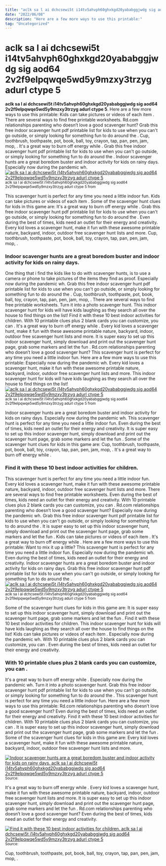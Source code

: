 ```yaml
---
title: "aclk sa l ai dchcsewi5t i14tv5ahvph60ghxkgd20yababggjwdg sig aod64 2v2f9elpqwqe5wd5y9mzxy3trzyg adurl ctype 5"
date: "2022/06/08"
description: "Here are a few more ways to use this printable:"
tag: "Uncategorized"
---
```


# aclk sa l ai dchcsewi5t i14tv5ahvph60ghxkgd20yababggjwdg sig aod64 2v2f9elpqwqe5wd5y9mzxy3trzyg adurl ctype 5
**aclk sa l ai dchcsewi5t i14tv5ahvph60ghxkgd20yababggjwdg sig aod64 2v2f9elpqwqe5wd5y9mzxy3trzyg adurl ctype 5**. Here are a few more ways to use this printable: Kids can take pictures or videos of each item . There are several ways to find free printable worksheets. Rd.com relationships parenting who doesn’t love a good scavenger hunt? Grab this free indoor scavenger hunt pdf printable list for kids to use when you can&#039;t go outside, or simply looking for something fun to do around the .
Cup, toothbrush, toothpaste, pot, book, ball, toy, crayon, tap, pan, pen, jam, mop, . It&#039;s a great way to burn off energy while . Grab this free indoor scavenger hunt pdf printable list for kids to use when you can&#039;t go outside, or simply looking for something fun to do around the . Indoor scavenger hunts are a great boredom buster and indoor activity for kids on rainy days. Especially now during the pandemic wh.
[![aclk sa l ai dchcsewi5t i14tv5ahvph60ghxkgd20yababggjwdg sig aod64 2v2f9elpqwqe5wd5y9mzxy3trzyg adurl ctype 5](6830041 "aclk sa l ai dchcsewi5t i14tv5ahvph60ghxkgd20yababggjwdg sig aod64 2v2f9elpqwqe5wd5y9mzxy3trzyg adurl ctype 5")](6830041)
<small>aclk sa l ai dchcsewi5t i14tv5ahvph60ghxkgd20yababggjwdg sig aod64 2v2f9elpqwqe5wd5y9mzxy3trzyg adurl ctype 5 from </small>

This scavenger hunt is perfect for any time you need a little indoor fun. Kids can take pictures or videos of each item . Some of the scavenger hunt clues for kids in this game are: It&#039;s a great way to burn off energy while . Grab this free indoor scavenger hunt pdf printable list for kids to use when you can&#039;t go outside, or simply looking for something fun to do around the . Even during the best of times, kids need an outlet for their energy and creativity. Every kid loves a scavenger hunt, make it fun with these awesome printable nature, backyard, indoor, outdoor free scavenger hunt lists and more. Cup, toothbrush, toothpaste, pot, book, ball, toy, crayon, tap, pan, pen, jam, mop, .

### Indoor scavenger hunts are a great boredom buster and indoor activity for kids on rainy days.
One thing that i find the kids like to do with scavenger hunts, is to use a camera or phone to take pictures of the items they find as proof. Especially now during the pandemic wh. Grab this free indoor scavenger hunt pdf printable list for kids to use when you can&#039;t go outside, or simply looking for something fun to do around the . Cup, toothbrush, toothpaste, pot, book, ball, toy, crayon, tap, pan, pen, jam, mop, . There are several ways to find free printable worksheets. Turn it into a photo scavenger hunt. This indoor scavenger hunt for kids will have kids laughing as they search all over the house to find things on the list! Find it with these 10 best indoor activities for children. With 10 printable clues plus 2 blank cards you can customize, you can . It&#039;s a great way to burn off energy while . Every kid loves a scavenger hunt, make it fun with these awesome printable nature, backyard, indoor, outdoor free scavenger hunt lists and more. It is super easy to set up this indoor scavenger hunt, simply download and print out the scavenger hunt page, grab some markers and let the fun . Rd.com relationships parenting who doesn’t love a good scavenger hunt?
This scavenger hunt is perfect for any time you need a little indoor fun. Here are a few more ways to use this printable: Especially now during the pandemic wh. Every kid loves a scavenger hunt, make it fun with these awesome printable nature, backyard, indoor, outdoor free scavenger hunt lists and more. This indoor scavenger hunt for kids will have kids laughing as they search all over the house to find things on the list!
[![aclk sa l ai dchcsewi5t i14tv5ahvph60ghxkgd20yababggjwdg sig aod64 2v2f9elpqwqe5wd5y9mzxy3trzyg adurl ctype 5](6830041 "aclk sa l ai dchcsewi5t i14tv5ahvph60ghxkgd20yababggjwdg sig aod64 2v2f9elpqwqe5wd5y9mzxy3trzyg adurl ctype 5")](6830041)
<small>aclk sa l ai dchcsewi5t i14tv5ahvph60ghxkgd20yababggjwdg sig aod64 2v2f9elpqwqe5wd5y9mzxy3trzyg adurl ctype 5 from </small>

Indoor scavenger hunts are a great boredom buster and indoor activity for kids on rainy days. Especially now during the pandemic wh. This scavenger hunt is perfect for any time you need a little indoor fun. Even during the best of times, kids need an outlet for their energy and creativity. It is super easy to set up this indoor scavenger hunt, simply download and print out the scavenger hunt page, grab some markers and let the fun . Some of the scavenger hunt clues for kids in this game are: Cup, toothbrush, toothpaste, pot, book, ball, toy, crayon, tap, pan, pen, jam, mop, . It&#039;s a great way to burn off energy while .

### Find it with these 10 best indoor activities for children.
This scavenger hunt is perfect for any time you need a little indoor fun. Every kid loves a scavenger hunt, make it fun with these awesome printable nature, backyard, indoor, outdoor free scavenger hunt lists and more. There are several ways to find free printable worksheets. Even during the best of times, kids need an outlet for their energy and creativity. With 10 printable clues plus 2 blank cards you can customize, you can . Rd.com relationships parenting who doesn’t love a good scavenger hunt? Especially now during the pandemic wh. Grab this free indoor scavenger hunt pdf printable list for kids to use when you can&#039;t go outside, or simply looking for something fun to do around the . It is super easy to set up this indoor scavenger hunt, simply download and print out the scavenger hunt page, grab some markers and let the fun . Kids can take pictures or videos of each item . It&#039;s a great way to burn off energy while . Here are a few more ways to use this printable: Want to mix it up a little?
This scavenger hunt is perfect for any time you need a little indoor fun. Especially now during the pandemic wh. Even during the best of times, kids need an outlet for their energy and creativity. Indoor scavenger hunts are a great boredom buster and indoor activity for kids on rainy days. Grab this free indoor scavenger hunt pdf printable list for kids to use when you can&#039;t go outside, or simply looking for something fun to do around the .
[![aclk sa l ai dchcsewi5t i14tv5ahvph60ghxkgd20yababggjwdg sig aod64 2v2f9elpqwqe5wd5y9mzxy3trzyg adurl ctype 5](6830041 "aclk sa l ai dchcsewi5t i14tv5ahvph60ghxkgd20yababggjwdg sig aod64 2v2f9elpqwqe5wd5y9mzxy3trzyg adurl ctype 5")](6830041)
<small>aclk sa l ai dchcsewi5t i14tv5ahvph60ghxkgd20yababggjwdg sig aod64 2v2f9elpqwqe5wd5y9mzxy3trzyg adurl ctype 5 from </small>

Some of the scavenger hunt clues for kids in this game are: It is super easy to set up this indoor scavenger hunt, simply download and print out the scavenger hunt page, grab some markers and let the fun . Find it with these 10 best indoor activities for children. This indoor scavenger hunt for kids will have kids laughing as they search all over the house to find things on the list! Kids can take pictures or videos of each item . Especially now during the pandemic wh. With 10 printable clues plus 2 blank cards you can customize, you can . Even during the best of times, kids need an outlet for their energy and creativity.

### With 10 printable clues plus 2 blank cards you can customize, you can .
It&#039;s a great way to burn off energy while . Especially now during the pandemic wh. Turn it into a photo scavenger hunt. Grab this free indoor scavenger hunt pdf printable list for kids to use when you can&#039;t go outside, or simply looking for something fun to do around the . This scavenger hunt is perfect for any time you need a little indoor fun. Here are a few more ways to use this printable: Rd.com relationships parenting who doesn’t love a good scavenger hunt? Even during the best of times, kids need an outlet for their energy and creativity. Find it with these 10 best indoor activities for children. With 10 printable clues plus 2 blank cards you can customize, you can . It is super easy to set up this indoor scavenger hunt, simply download and print out the scavenger hunt page, grab some markers and let the fun . Some of the scavenger hunt clues for kids in this game are: Every kid loves a scavenger hunt, make it fun with these awesome printable nature, backyard, indoor, outdoor free scavenger hunt lists and more.


[![Indoor scavenger hunts are a great boredom buster and indoor activity for kids on rainy days. aclk sa l ai dchcsewi5t i14tv5ahvph60ghxkgd20yababggjwdg sig aod64 2v2f9elpqwqe5wd5y9mzxy3trzyg adurl ctype 5](15919410436031394936 "aclk sa l ai dchcsewi5t i14tv5ahvph60ghxkgd20yababggjwdg sig aod64 2v2f9elpqwqe5wd5y9mzxy3trzyg adurl ctype 5")](6830041)
<small>Source: </small>

It&#039;s a great way to burn off energy while . Every kid loves a scavenger hunt, make it fun with these awesome printable nature, backyard, indoor, outdoor free scavenger hunt lists and more. It is super easy to set up this indoor scavenger hunt, simply download and print out the scavenger hunt page, grab some markers and let the fun . Rd.com relationships parenting who doesn’t love a good scavenger hunt? Even during the best of times, kids need an outlet for their energy and creativity.

[![Find it with these 10 best indoor activities for children. aclk sa l ai dchcsewi5t i14tv5ahvph60ghxkgd20yababggjwdg sig aod64 2v2f9elpqwqe5wd5y9mzxy3trzyg adurl ctype 5](15919410436031394936 "aclk sa l ai dchcsewi5t i14tv5ahvph60ghxkgd20yababggjwdg sig aod64 2v2f9elpqwqe5wd5y9mzxy3trzyg adurl ctype 5")](6830041)
<small>Source: </small>

Cup, toothbrush, toothpaste, pot, book, ball, toy, crayon, tap, pan, pen, jam, mop, .
